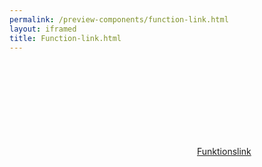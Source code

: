 ```yaml
--- 
permalink: /preview-components/function-link.html
layout: iframed 
title: Function-link.html
---
```

<div class="container">
    <div class="row">
        <div class="col-12 py-4">
            <a href="javascript:void(0);"
                class="function-link"><svg class="icon-svg" focusable="false" aria-hidden="true"><use xlink:href="#printer"></use></svg>Funktionslink</a>
        </div>
    </div>
</div>
